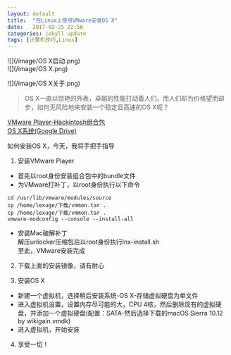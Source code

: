 ```yaml
---
layout: default
title:  "在Linux上使用VMware安装OS X"
date:   2017-02-25 22:56
categories: jekyll update
tags: [计算机技巧,Linux]
---
```

![](/image/OS X启动.png)  
![](/image/OS X.png)  

![](/image/OS X关于.png)  



> OS X一直以惊艳的外表，卓越的性能打动着人们。而人们却为价格望而却步，如何无风险地来安装一个稳定且高速的OS X呢？  


[VMware Player-Hackintosh组合包](/download/WMware-Hackintosh.zip)  
[OS X系统(Google Drive)](https://drive.google.com/open?id=0B-PSijxodhB1YTRRcU1CMEI2OEE)  


如何安装OS X，今天，我将手把手指导  
1. 安装VMware Player  
- 首先以root身份安装组合包中的bundle文件  
- 为VMware打补丁，以root身份执行以下命令  
```
cd /usr/lib/vmware/modules/source
cp /home/lexuge/下载/vmmon.tar .
cp /home/lexuge/下载/vmmon.tar .
vmware-modconfig --console --install-all
```  
- 安装Mac破解补丁  
解压unlocker压缩包后以root身份执行lnx-install.sh  
至此，VMware安装完成



2. 下载上面的安装镜像，请有耐心  


3. 安装OS X  
- 新建一个虚拟机，选择稍后安装系统-OS X-存储虚拟硬盘为单文件  
- 进入虚拟机设置，设置内存尽可能的大，CPU 4核，然后删除现有的虚拟硬盘，并添加一个虚拟硬盘(配置：SATA-然后选择下载的macOS Sierra 10.12 by wikigain.vmdk)  
- 进入虚拟机，开始安装  


4. 享受一切！  
